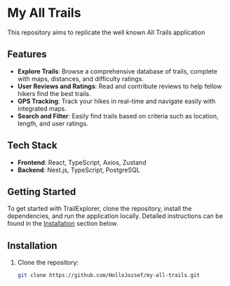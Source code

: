 # My All Trails

This repository aims to replicate the well known All Trails application

## Features

- **Explore Trails**: Browse a comprehensive database of trails, complete with maps, distances, and difficulty ratings.
- **User Reviews and Ratings**: Read and contribute reviews to help fellow hikers find the best trails.
- **GPS Tracking**: Track your hikes in real-time and navigate easily with integrated maps.
- **Search and Filter**: Easily find trails based on criteria such as location, length, and user ratings.

## Tech Stack

- **Frontend**: React, TypeScript, Axios, Zustand
- **Backend**: Nest.js, TypeScript, PostgreSQL 

## Getting Started

To get started with TrailExplorer, clone the repository, install the dependencies, and run the application locally. Detailed instructions can be found in the [Installation](#installation) section below.

## Installation

1. Clone the repository:
   ```bash
   git clone https://github.com/HolloJozsef/my-all-trails.git